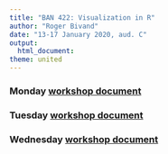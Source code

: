 ```yaml
---
title: "BAN 422: Visualization in R"
author: "Roger Bivand"
date: "13-17 January 2020, aud. C"
output: 
  html_document:
theme: united
---
```


### Monday [workshop document](https://rsbivand.github.io/BAN422_V20/ban422_v20_mon.html)

### Tuesday [workshop document](https://rsbivand.github.io/BAN422_V20/ban422_v20_tues.html)

### Wednesday [workshop document](https://rsbivand.github.io/BAN422_V20/ban422_v20_wed.html)
